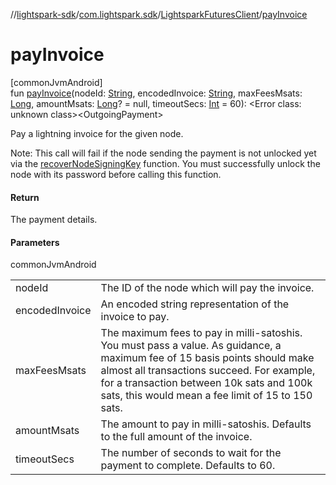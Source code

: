 //[lightspark-sdk](../../../index.md)/[com.lightspark.sdk](../index.md)/[LightsparkFuturesClient](index.md)/[payInvoice](pay-invoice.md)

# payInvoice

[commonJvmAndroid]\
fun [payInvoice](pay-invoice.md)(nodeId: [String](https://kotlinlang.org/api/latest/jvm/stdlib/kotlin/-string/index.html), encodedInvoice: [String](https://kotlinlang.org/api/latest/jvm/stdlib/kotlin/-string/index.html), maxFeesMsats: [Long](https://kotlinlang.org/api/latest/jvm/stdlib/kotlin/-long/index.html), amountMsats: [Long](https://kotlinlang.org/api/latest/jvm/stdlib/kotlin/-long/index.html)? = null, timeoutSecs: [Int](https://kotlinlang.org/api/latest/jvm/stdlib/kotlin/-int/index.html) = 60): &lt;Error class: unknown class&gt;&lt;OutgoingPayment&gt;

Pay a lightning invoice for the given node.

Note: This call will fail if the node sending the payment is not unlocked yet via the [recoverNodeSigningKey](recover-node-signing-key.md) function. You must successfully unlock the node with its password before calling this function.

#### Return

The payment details.

#### Parameters

commonJvmAndroid

| | |
|---|---|
| nodeId | The ID of the node which will pay the invoice. |
| encodedInvoice | An encoded string representation of the invoice to pay. |
| maxFeesMsats | The maximum fees to pay in milli-satoshis. You must pass a value.     As guidance, a maximum fee of 15 basis points should make almost all transactions succeed. For example,     for a transaction between 10k sats and 100k sats, this would mean a fee limit of 15 to 150 sats. |
| amountMsats | The amount to pay in milli-satoshis. Defaults to the full amount of the invoice. |
| timeoutSecs | The number of seconds to wait for the payment to complete. Defaults to 60. |
